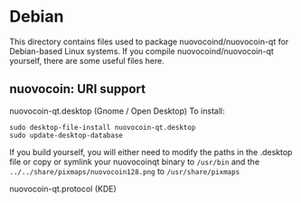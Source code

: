 
Debian
====================
This directory contains files used to package nuovocoind/nuovocoin-qt
for Debian-based Linux systems. If you compile nuovocoind/nuovocoin-qt yourself, there are some useful files here.

## nuovocoin: URI support ##


nuovocoin-qt.desktop  (Gnome / Open Desktop)
To install:

	sudo desktop-file-install nuovocoin-qt.desktop
	sudo update-desktop-database

If you build yourself, you will either need to modify the paths in
the .desktop file or copy or symlink your nuovocoinqt binary to `/usr/bin`
and the `../../share/pixmaps/nuovocoin128.png` to `/usr/share/pixmaps`

nuovocoin-qt.protocol (KDE)

